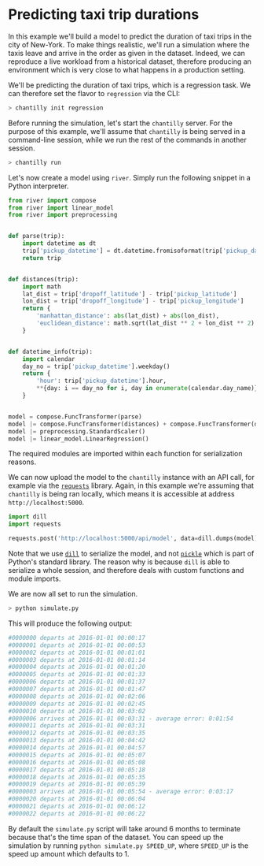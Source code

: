 # Predicting taxi trip durations

In this example we'll build a model to predict the duration of taxi trips in the city of New-York. To make things realistic, we'll run a simulation where the taxis leave and arrive in the order as given in the dataset. Indeed, we can reproduce a live workload from a historical dataset, therefore producing an environment which is very close to what happens in a production setting.

We'll be predicting the duration of taxi trips, which is a regression task. We can therefore set the flavor to `regression` via the CLI:

```py
> chantilly init regression
```

Before running the simulation, let's start the `chantilly` server. For the purpose of this example, we'll assume that `chantilly` is being served in a command-line session, while we run the rest of the commands in another session.

```sh
> chantilly run
```

Let's now create a model using `river`. Simply run the following snippet in a Python interpreter.

```py
from river import compose
from river import linear_model
from river import preprocessing


def parse(trip):
    import datetime as dt
    trip['pickup_datetime'] = dt.datetime.fromisoformat(trip['pickup_datetime'])
    return trip


def distances(trip):
    import math
    lat_dist = trip['dropoff_latitude'] - trip['pickup_latitude']
    lon_dist = trip['dropoff_longitude'] - trip['pickup_longitude']
    return {
        'manhattan_distance': abs(lat_dist) + abs(lon_dist),
        'euclidean_distance': math.sqrt(lat_dist ** 2 + lon_dist ** 2)
    }


def datetime_info(trip):
    import calendar
    day_no = trip['pickup_datetime'].weekday()
    return {
        'hour': trip['pickup_datetime'].hour,
        **{day: i == day_no for i, day in enumerate(calendar.day_name)}
    }


model = compose.FuncTransformer(parse)
model |= compose.FuncTransformer(distances) + compose.FuncTransformer(datetime_info)
model |= preprocessing.StandardScaler()
model |= linear_model.LinearRegression()
```

The required modules are imported within each function for serialization reasons.

We can now upload the model to the `chantilly` instance with an API call, for example via the [`requests`](https://requests.readthedocs.io/en/master/) library. Again, in this example we're assuming that `chantilly` is being ran locally, which means it is accessible at address `http://localhost:5000`.

```py
import dill
import requests

requests.post('http://localhost:5000/api/model', data=dill.dumps(model))
```

Note that we use [`dill`](https://dill.readthedocs.io/en/latest/dill.html) to serialize the model, and not [`pickle`](https://docs.python.org/3/library/pickle.html) which is part of Python's standard library. The reason why is because `dill` is able to serialize a whole session, and therefore deals with custom functions and module imports.

We are now all set to run the simulation.

```sh
> python simulate.py
```

This will produce the following output:

```sh
#0000000 departs at 2016-01-01 00:00:17
#0000001 departs at 2016-01-01 00:00:53
#0000002 departs at 2016-01-01 00:01:01
#0000003 departs at 2016-01-01 00:01:14
#0000004 departs at 2016-01-01 00:01:20
#0000005 departs at 2016-01-01 00:01:33
#0000006 departs at 2016-01-01 00:01:37
#0000007 departs at 2016-01-01 00:01:47
#0000008 departs at 2016-01-01 00:02:06
#0000009 departs at 2016-01-01 00:02:45
#0000010 departs at 2016-01-01 00:03:02
#0000006 arrives at 2016-01-01 00:03:31 - average error: 0:01:54
#0000011 departs at 2016-01-01 00:03:31
#0000012 departs at 2016-01-01 00:03:35
#0000013 departs at 2016-01-01 00:04:42
#0000014 departs at 2016-01-01 00:04:57
#0000015 departs at 2016-01-01 00:05:07
#0000016 departs at 2016-01-01 00:05:08
#0000017 departs at 2016-01-01 00:05:18
#0000018 departs at 2016-01-01 00:05:35
#0000019 departs at 2016-01-01 00:05:39
#0000003 arrives at 2016-01-01 00:05:54 - average error: 0:03:17
#0000020 departs at 2016-01-01 00:06:04
#0000021 departs at 2016-01-01 00:06:12
#0000022 departs at 2016-01-01 00:06:22
```

By default the `simulate.py` script will take around 6 months to terminate because that's the time span of the dataset. You can speed up the simulation by running `python simulate.py SPEED_UP`, where `SPEED_UP` is the speed up amount which defaults to 1.
